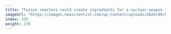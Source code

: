 ```yaml
---
title: "Fusion reactors could create ingredients for a nuclear weapon in weeks"
imageUrl: "https://images.newscientist.com/wp-content/uploads/2024/05/07165056/SEI_203064463.jpg?width=788"
index: 239
weight: 239
---
```

